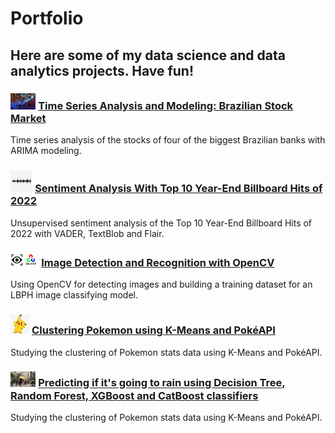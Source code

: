 # Portfolio
## Here are some of my data science and data analytics projects. Have fun!

### <img src="images/stock.jpg" width=8% height=8%> [Time Series Analysis and Modeling: Brazilian Stock Market](https://github.com/jonatribeiro/Time-Series-Analysis-and-Modeling-Brazilian-Stock-Market/blob/main/Stock_Market_Analysis.ipynb)

Time series analysis of the stocks of four of the biggest Brazilian banks with ARIMA modeling.

### <img src="images/sound_wave.png" width=7% height=7%> [Sentiment Analysis With Top 10 Year-End Billboard Hits of 2022](https://github.com/jonatribeiro/Sentiment-Analysis-With-Top-10-Year-End-Billboard-Hits-of-2022/blob/main/Sentiment_Analysis.ipynb)

Unsupervised sentiment analysis of the Top 10 Year-End Billboard Hits of 2022 with VADER, TextBlob and Flair. 

### <img src="images/opencv.png" width=9% height=9%> [Image Detection and Recognition with OpenCV](https://github.com/jonatribeiro/Image-Detection-and-Classification-with-OpenCV/blob/main/Image_Classification.ipynb)

Using OpenCV for detecting images and building a training dataset for an LBPH image classifying model.  

### <img src="images/pikachu.png" width=6% height=6%> [Clustering Pokemon using K-Means and PokéAPI](https://github.com/jonatribeiro/Pokemon_Clustering/blob/main/Pokemon_Clustering.ipynb)

 Studying the clustering of Pokemon stats data using K-Means and PokéAPI. 

 ### <img src="images/rain.webp" width=8% height=8%> [Predicting if it's going to rain using Decision Tree, Random Forest, XGBoost and CatBoost classifiers](https://github.com/jonatribeiro/Rain_Prediction_Classification/blob/main/Rain_Prediction.ipynb)

 Studying the clustering of Pokemon stats data using K-Means and PokéAPI. 
